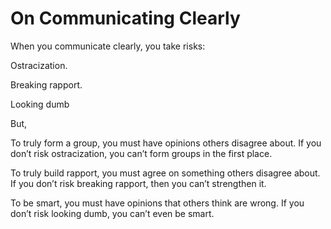 # On Communicating Clearly


When you communicate clearly, you take risks:

Ostracization.

Breaking rapport.

Looking dumb

But,

To truly form a group, you must have opinions others disagree about. If you
don’t risk ostracization, you can’t form groups in the first place.

To truly build rapport, you must agree on something others disagree about. If
you don’t risk breaking rapport, then you can’t strengthen it.

To be smart, you must have opinions that others think are wrong. If you don’t
risk looking dumb, you can’t even be smart.

